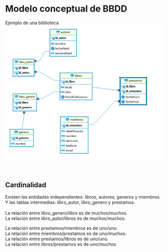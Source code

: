 # Modelo conceptual de BBDD

Ejemplo de una  biblioteca
<br>
![imagen modelo](./imagenes/ModeloConceptual.png)

<br>

## Cardinalidad 
Existen las entidades independientes: libros, autores, generos y miembros.
<br>
Y las tablas intermedias: libro_autor, libro_genero y prestamos.
<br><br>
La relación entre libro_genero/libro es de muchos/muchos.<br>
La relación entre libro_autor/libros es de muchos/muchos.<br>

La relación entre prestamos/miembros es de uno/uno.<br>
La relación entre miembros/prestamos es de uno/muchos.<br>
La relación entre prestamos/libros es de uno/uno.<br>
La relación entre libros/prestamos es de uno/muchos.<br>